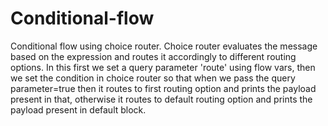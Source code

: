 # Conditional-flow
Conditional flow using choice router. Choice router evaluates the message based on the expression and routes it accordingly to different routing options.
In this first we set a query parameter 'route' using flow vars, then we set the condition in choice router so that when we pass the query parameter=true then it routes to first routing option and prints the payload present in that, otherwise it routes to default routing option and prints the payload present in default block.
